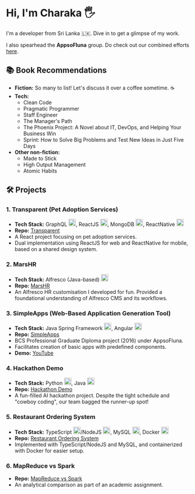 # Hi, I'm Charaka 🖐️

I'm a developer from Sri Lanka 🇱🇰. Dive in to get a glimpse of my work.

I also spearhead the **AppsoFluna** group. Do check out our combined efforts [here](https://github.com/appsofluna/).

## 📚 Book Recommendations

- **Fiction:** So many to list! Let's discuss it over a coffee sometime. ☕
- **Tech:** 
  - Clean Code 
  - Pragmatic Programmer 
  - Staff Engineer
  - The Manager's Path 
  - The Phoenix Project: A Novel about IT, DevOps, and Helping Your Business Win 
  - Sprint: How to Solve Big Problems and Test New Ideas in Just Five Days
- **Other non-fiction:** 
  - Made to Stick
  - High Output Management
  - Atomic Habits

## 🛠️ Projects

### 1. Transparent (Pet Adoption Services)
- **Tech Stack:** GraphQL <img src="https://graphql.org/img/logo.svg" width="20">, ReactJS <img src="https://reactjs.org/favicon.ico" width="20">, MongoDB <img src="https://www.mongodb.com/assets/images/global/favicon.ico" width="20">, ReactNative <img src="https://reactnative.dev/img/favicon.ico" width="20">
- **Repo:** [Transparent](https://github.com/charakajg/transparent-demo)
- A React project focusing on pet adoption services.
- Dual implementation using ReactJS for web and ReactNative for mobile, based on a shared design system.

### 2. MarsHR 
- **Tech Stack:** Alfresco (Java-based) <img src="https://cdn.jsdelivr.net/gh/devicons/devicon/icons/spring/spring-original.svg" width="20">
- **Repo:** [MarsHR](https://github.com/charakajg/marshr)
- An Alfresco HR customisation I developed for fun. Provided a foundational understanding of Alfresco CMS and its workflows.

### 3. SimpleApps (Web-Based Application Generation Tool)
- **Tech Stack:** Java Spring Framework <img src="https://cdn.jsdelivr.net/gh/devicons/devicon/icons/spring/spring-original.svg" width="20">, Angular <img src="https://angular.io/assets/images/favicons/favicon.ico" width="20">
- **Repo:** [SimpleApps](https://github.com/appsofluna/appsofluna-simpleapps)
- BCS Professional Graduate Diploma project (2016) under AppsoFluna.
- Facilitates creation of basic apps with predefined components.
- **Demo:** [YouTube](https://www.youtube.com/watch?v=e5qW0Sv_RtQ)

### 4. Hackathon Demo 
- **Tech Stack:** Python <img src="https://www.python.org/static/favicon.ico" width="20">, Java <img src="https://cdn.jsdelivr.net/gh/devicons/devicon/icons/spring/spring-original.svg" width="20">
- **Repo:** [Hackathon Demo](https://github.com/charakajg/hackathon_demo)
- A fun-filled AI hackathon project. Despite the tight schedule and "cowboy coding", our team bagged the runner-up spot!

### 5. Restaurant Ordering System 
- **Tech Stack:** TypeScript <img src="https://cdn.jsdelivr.net/gh/devicons/devicon/icons/typescript/typescript-original.svg" width="20">/NodeJS <img src="https://cdn.jsdelivr.net/gh/devicons/devicon/icons/nodejs/nodejs-original.svg" width="20">, MySQL <img src="https://icons.iconarchive.com/icons/papirus-team/papirus-apps/256/mysql-workbench-icon.png" width="20">, Docker <img src="https://www.docker.com/favicon.ico" width="20">
- **Repo:** [Restaurant Ordering System](https://github.com/charakajg/restaurant-ordering-system)
- Implemented with TypeScript/NodeJS and MySQL, and containerized with Docker for easier setup.

### 6. MapReduce vs Spark
- **Repo:** [MapReduce vs Spark](https://github.com/charakajg/UoM_MapReduce-vs-Spark)
- An analytical comparison as part of an academic assignment.

